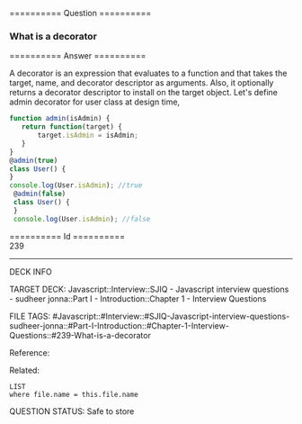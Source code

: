 ========== Question ==========  

### What is a decorator  

========== Answer ==========  

A decorator is an expression that evaluates to a function and that takes the target, name, and decorator descriptor as arguments. Also, it optionally returns a decorator descriptor to install on the target object. Let's define admin decorator for user class at design time,

```javascript
function admin(isAdmin) {
   return function(target) {
       target.isAdmin = isAdmin;
   }
}
@admin(true)
class User() {
}
console.log(User.isAdmin); //true
 @admin(false)
 class User() {
 }
 console.log(User.isAdmin); //false
```

========== Id ==========  
239

---

DECK INFO

TARGET DECK: Javascript::Interview::SJIQ - Javascript interview questions - sudheer jonna::Part I - Introduction::Chapter 1 - Interview Questions

FILE TAGS: #Javascript::#Interview::#SJIQ-Javascript-interview-questions-sudheer-jonna::#Part-I-Introduction::#Chapter-1-Interview-Questions::#239-What-is-a-decorator

Reference:

Related:

```dataview
LIST
where file.name = this.file.name
```

QUESTION STATUS: Safe to store
